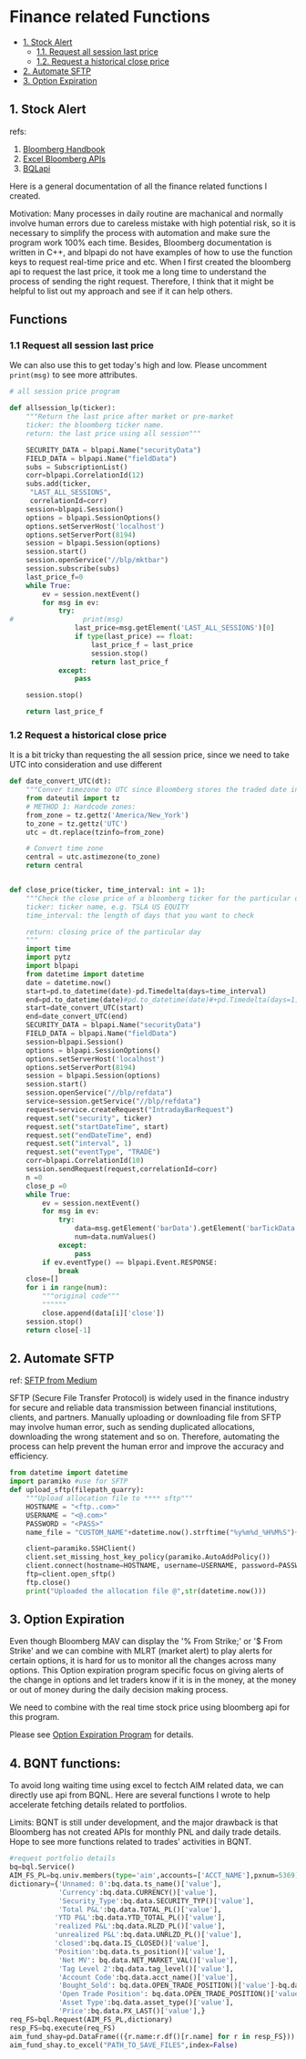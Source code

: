 # Finance related Functions
- [1. Stock Alert](#1-Stock-Alert)
    - [1.1. Request all session last price](#11-Request-all-session-last-price)
    - [1.2. Request a historical close price](#12-Request-a-historical-close-price)
- [2. Automate SFTP](#2-Automate-SFTP)
- [3. Option Expiration](#3-Option-Expiration)


## 1. Stock Alert
refs: 
1. [Bloomberg Handbook](https://github.com/fahygao/Finance-related-functions/blob/main/blpapi-developers-guide-1.38.pdf)
2. [Excel Bloomberg APIs](https://github.com/fahygao/Finance-related-functions/blob/main/BQL%20for%20AIM%20(1)%20(3)%20(1).xlsx)
3. [BQLapi](https://github.com/fahygao/Finance-related-functions/blob/main/Current%20Day%20AIM%20Holdings%20RMON_add%20(2).docx)

Here is a general documentation of all the finance related functions I created. 

Motivation: Many processes in daily routine are machanical and normally involve human errors due to careless mistake with high potential risk, so it is necessary to simplify the process with automation and make sure the program work 100% each time. Besides, Bloomberg documentation is written in C++, and blpapi do not have examples of how to use the function keys to request real-time price and etc. When I first created the bloomberg api to request the last price, it took me a long time to understand the process of sending the right request. Therefore, I think that it might be helpful to list out my approach and see if it can help others.


Functions
---

### 1.1 Request all session last price
We can also use this to get today's high and low. Please uncomment ```print(msg)``` to see more attributes.

``` Python 
# all session price program

def allsession_lp(ticker):
    """Return the last price after market or pre-market
    ticker: the bloomberg ticker name. 
    return: the last price using all session"""

    SECURITY_DATA = blpapi.Name("securityData")
    FIELD_DATA = blpapi.Name("fieldData")
    subs = SubscriptionList()
    corr=blpapi.CorrelationId(12)
    subs.add(ticker,
     "LAST_ALL_SESSIONS",
     correlationId=corr)
    session=blpapi.Session()
    options = blpapi.SessionOptions()
    options.setServerHost('localhost')
    options.setServerPort(8194)
    session = blpapi.Session(options)
    session.start()
    session.openService("//blp/mktbar")
    session.subscribe(subs)
    last_price_f=0
    while True:
        ev = session.nextEvent()
        for msg in ev:
            try:
#                 print(msg)
                last_price=msg.getElement('LAST_ALL_SESSIONS')[0]
                if type(last_price) == float:
                    last_price_f = last_price
                    session.stop()
                    return last_price_f
            except:
                pass

    session.stop()

    return last_price_f
```

### 1.2 Request a historical close price
It is a bit tricky than requesting the all session price, since we need to take UTC into consideration and use different 

``` Python 
def date_convert_UTC(dt):
    """Conver timezone to UTC since Bloomberg stores the traded date in UTC"""
    from dateutil import tz
    # METHOD 1: Hardcode zones:
    from_zone = tz.gettz('America/New_York')
    to_zone = tz.gettz('UTC')
    utc = dt.replace(tzinfo=from_zone)

    # Convert time zone
    central = utc.astimezone(to_zone)
    return central


def close_price(ticker, time_interval: int = 1):
    """Check the close price of a bloomberg ticker for the particular day
    ticker: ticker name, e.g. TSLA US EQUITY
    time_interval: the length of days that you want to check 

    return: closing price of the particular day 
    """
    import time 
    import pytz
    import blpapi
    from datetime import datetime
    date = datetime.now()
    start=pd.to_datetime(date)-pd.Timedelta(days=time_interval)
    end=pd.to_datetime(date)#pd.to_datetime(date)#+pd.Timedelta(days=1)
    start=date_convert_UTC(start)
    end=date_convert_UTC(end)
    SECURITY_DATA = blpapi.Name("securityData")
    FIELD_DATA = blpapi.Name("fieldData")
    session=blpapi.Session()
    options = blpapi.SessionOptions()
    options.setServerHost('localhost')
    options.setServerPort(8194)
    session = blpapi.Session(options)
    session.start()
    session.openService("//blp/refdata")
    service=session.getService("//blp/refdata")
    request=service.createRequest("IntradayBarRequest")
    request.set("security", ticker)
    request.set("startDateTime", start)
    request.set("endDateTime", end)
    request.set("interval", 1)
    request.set("eventType", "TRADE")
    corr=blpapi.CorrelationId(10)
    session.sendRequest(request,correlationId=corr)
    n =0
    close_p =0
    while True:
        ev = session.nextEvent()
        for msg in ev:
            try:
                data=msg.getElement('barData').getElement('barTickData')
                num=data.numValues()
            except:
                pass
        if ev.eventType() == blpapi.Event.RESPONSE:
            break
    close=[]
    for i in range(num):
        """original code"""
        """"""
        close.append(data[i]['close'])
    session.stop()
    return close[-1]
```
## 2. Automate SFTP
ref: [SFTP from Medium](https://medium.com/@keagileageek/paramiko-how-to-ssh-and-file-transfers-with-python-75766179de73)

SFTP (Secure File Transfer Protocol) is widely used in the finance industry for secure and reliable data transmission between financial institutions, clients, and partners. Manually uploading or downloading file from SFTP may involve human error, such as sending duplicated allocations, downloading the wrong statement and so on. Therefore, automating the process can help prevent the human error and improve the accuracy and efficiency.

```Python  
from datetime import datetime 
import paramiko #use for SFTP
def upload_sftp(filepath_quarry):
    """Upload allocation file to **** sftp"""
    HOSTNAME = "<ftp..com>"
    USERNAME = "<@.com>"
    PASSWORD = "<PASS>"
    name_file = "CUSTOM_NAME"+datetime.now().strftime("%y%m%d_%H%M%S")+".xlsx"

    client=paramiko.SSHClient()
    client.set_missing_host_key_policy(paramiko.AutoAddPolicy())
    client.connect(hostname=HOSTNAME, username=USERNAME, password=PASSWORD,allow_agent=False,look_for_keys=False)
    ftp=client.open_sftp()
    ftp.close()
    print("Uploaded the allocation file @",str(datetime.now()))
```

## 3. Option Expiration

Even though Bloomberg MAV can display the '% From Strike;' or '$ From Strike' and we can combine with MLRT (market alert) to play alerts for certain options, it is hard for us to monitor all the changes across many options. This Option expiration program specific focus on giving alerts of the change in options and let traders know if it is in the money, at the money or out of money during the daily decision making process.

We need to combine with the real time stock price using bloomberg api for this program.

Please see [Option Expiration Program](https://github.com/fahygao/Finance-related-functions/blob/main/Option_expiration_v2.ipynb) for details. 

## 4. BQNT functions: 

To avoid long waiting time using excel to fectch AIM related data, we can directly use api from BQNL. Here are several functions I wrote to help accelerate fetching details related to portfolios.

Limits: BQNT is still under development, and the major drawback is that Bloomberg has not created APIs for monthly PNL and daily trade details. Hope to see more functions related to trades' activities in BQNT. 

```Python 
#request portfolio details
bq=bql.Service()
AIM_FS_PL=bq.univ.members(type='aim',accounts=['ACCT_NAME'],pxnum=5369)
dictionary={'Unnamed: 0':bq.data.ts_name()['value'],
            'Currency':bq.data.CURRENCY()['value'],
            'Security_Type':bq.data.SECURITY_TYP()['value'],
            'Total P&L':bq.data.TOTAL_PL()['value'],
           'YTD P&L':bq.data.YTD_TOTAL_PL()['value'],
           'realized P&L':bq.data.RLZD_PL()['value'],
           'unrealized P&L':bq.data.UNRLZD_PL()['value'],
           'closed':bq.data.IS_CLOSED()['value'],
           'Position':bq.data.ts_position()['value'],
            'Net MV': bq.data.NET_MARKET_VAL()['value'],
            'Tag Level 2':bq.data.tag_level()['value'],
            'Account Code':bq.data.acct_name()['value'],
            'Bought_Sold': bq.data.OPEN_TRADE_POSITION()['value']-bq.data.ts_position()['value'],
            'Open Trade Position': bq.data.OPEN_TRADE_POSITION()['value'],
            'Asset Type':bq.data.asset_type()['value'],
            'Price':bq.data.PX_LAST()['value'],}
req_FS=bql.Request(AIM_FS_PL,dictionary)
resp_FS=bq.execute(req_FS)
aim_fund_shay=pd.DataFrame(({r.name:r.df()[r.name] for r in resp_FS}))
aim_fund_shay.to_excel("PATH_TO_SAVE_FILES",index=False)
```

```Python


```
